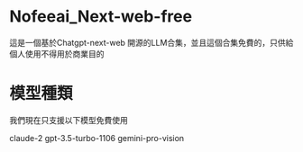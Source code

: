 # Nofeeai_Next-web-free
這是一個基於Chatgpt-next-web 開源的LLM合集，並且這個合集免費的，只供給個人使用不得用於商業目的

# 模型種類
我們現在只支援以下模型免費使用

claude-2
gpt-3.5-turbo-1106
gemini-pro-vision
